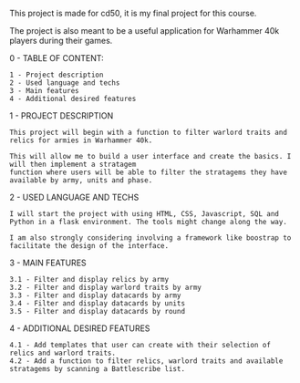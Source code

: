 This project is made for cd50, it is my final project for this course.

The project is also meant to be a useful application for Warhammer 40k players during their games.

0 - TABLE OF CONTENT:

    1 - Project description
    2 - Used language and techs
    3 - Main features
    4 - Additional desired features

1 - PROJECT DESCRIPTION
    
    This project will begin with a function to filter warlord traits and relics for armies in Warhammer 40k.

    This will allow me to build a user interface and create the basics. I will then implement a stratagem
    function where users will be able to filter the stratagems they have available by army, units and phase.

2 - USED LANGUAGE AND TECHS

    I will start the project with using HTML, CSS, Javascript, SQL and Python in a flask environment. The tools might change along the way.

    I am also strongly considering involving a framework like boostrap to facilitate the design of the interface.

3 - MAIN FEATURES

    3.1 - Filter and display relics by army
    3.2 - Filter and display warlord traits by army
    3.3 - Filter and display datacards by army
    3.4 - Filter and display datacards by units
    3.5 - Filter and display datacards by round

4 - ADDITIONAL DESIRED FEATURES

    4.1 - Add templates that user can create with their selection of relics and warlord traits.
    4.2 - Add a function to filter relics, warlord traits and available stratagems by scanning a Battlescribe list.
